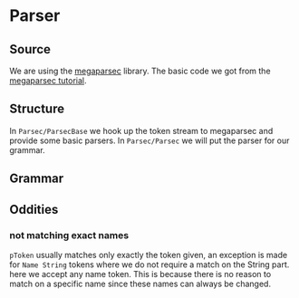 # Parser

## Source

We are using the [megaparsec](https://hackage.haskell.org/package/megaparsec) library. The basic code we got from the [megaparsec tutorial](https://markkarpov.com/tutorial/megaparsec.html).

## Structure
In `Parsec/ParsecBase` we hook up the token stream to megaparsec and provide some basic parsers.
In `Parsec/Parsec` we will put the parser for our grammar.

## Grammar

## Oddities
### not matching exact names
`pToken` usually matches only exactly the token given, an exception is made for `Name String` tokens where we do not require a match on the String part. here we accept any name token. This is because there is no reason to match on a specific name since these names can always be changed. 